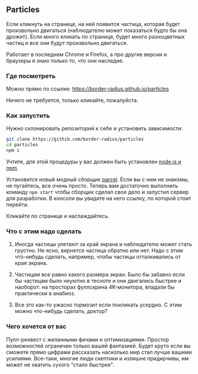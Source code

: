 ## Particles

Если кликнуть на странице, на ней появится частица, которая будет произвольно двигаться (наблюдателю может показаться будто бы она дрожит). Если много кликать по странице, будет много разноцветных частиц и все они будут произвольно двигаться.

Работает в последнем Chrome и Firefox, а про другие версии и браузеры я знаю только то, что они наследие.

### Где посмотреть

Можно прямо по ссылке: https://border-radius.github.io/particles

Ничего не требуется, только кликайте, пожалуйста.

### Как запустить

Нужно склонировать репозиторий к себе и установить зависимости:

```bash
git clone https://githib.com/border-radius/particles
cd particles
npm i
```

Учтите, для этой процедуры у вас должен быть установлен [node.js и npm](https://nodejs.org/en/download/).

Установится новый модный сборщик [parcel](https://github.com/parcel-bundler/parcel). Если вы с ним не знакомы, не пугайтесь, все очень просто. Теперь вам достаточно выполнить команду `npm start` чтобы сборщик сделал свое дело и запустил сервер для разработки. В консоли вы увидите на него ссылку, по которой стоит перейти.

Кликайте по странице и наслаждайтесь.

### Что с этим надо сделать

1. Иногда частицы улетают за край экрана и наблюдателю может стать грустно. Не ясно, вернется частица обратно или нет. Надо с этим что-нибудь сделать, например, чтобы частицы отталкивались от края экрана.

2. Частицам все равно какого размера экран. Было бы забавно если бы частицам было неуютно в тесноте и они двигались быстрее и наоборот: на просторах фуллскрина 4K-монитора, впадали бы практически в анабиоз.

3. Все это как-то ужасно тормозит если покликать усердно. С этим можно что-нибудь сделать, доктор?

### Чего хочется от вас

Пулл-реквест с желанными фичами и оптимизациями. Простор возможностей ограничен только вашей фантазией. Будет круто если вы сможете прямо цифрами рассказать насколько мир стал лучше вашими усилиями. Все-таки, многие люди скептики и излишне придирчивы, им может не хватить сухого "стало быстрее".
